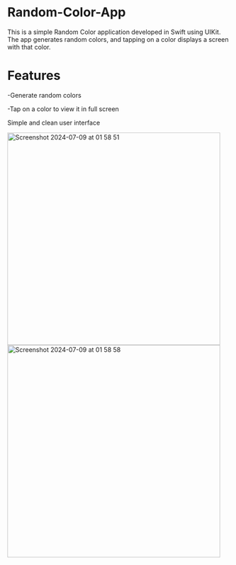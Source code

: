 # Random-Color-App
This is a simple Random Color application developed in Swift using UIKit. The app generates random colors, and tapping on a color displays a screen with that color.

# Features
-Generate random colors

-Tap on a color to view it in full screen

Simple and clean user interface


<img width="480" alt="Screenshot 2024-07-09 at 01 58 51" src="https://github.com/kcr313/Random-Color-/assets/98332402/129a73d0-661c-4c5b-8e1d-ccd79cadffb0">
<img width="480" alt="Screenshot 2024-07-09 at 01 58 58" src="https://github.com/kcr313/Random-Color-/assets/98332402/d4e33050-890d-4c04-a835-549392650f92">
